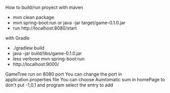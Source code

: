 How to build/run proyect
with maven 
* mvn clean package
* mvn spring-boot:run  or java -jar target/game-0.1.0.jar
* run http://localhost:8080/start

with Gradle
* ./gradlew build
* java -jar build/libs/game-0.1.0.jar
* less verbose mvn spring-boot:run
* http://localhost:9000/


GameTree run on 8080 port You can change the port in application.properties file
You can choose Aumtomatic sum in homePage to don't put -1,0,1 and program select the entry to add